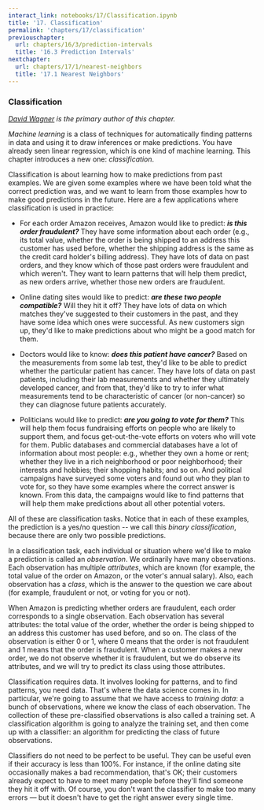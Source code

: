 ```yaml
---
interact_link: notebooks/17/Classification.ipynb
title: '17. Classification'
permalink: 'chapters/17/classification'
previouschapter:
  url: chapters/16/3/prediction-intervals
  title: '16.3 Prediction Intervals'
nextchapter:
  url: chapters/17/1/nearest-neighbors
  title: '17.1 Nearest Neighbors'
---
```


### Classification ###

*[David Wagner](https://en.wikipedia.org/wiki/David_A._Wagner) is the primary author of this chapter.*

*Machine learning* is a class of techniques for automatically finding patterns in data and using it to draw inferences or make predictions.  You have already seen linear regression, which is one kind of machine learning.  This chapter introduces a new one: *classification*.

Classification is about learning how to make predictions from past examples.  We are given some examples where we have been told what the correct prediction was, and we want to learn from those examples how to make good predictions in the future.  Here are a few applications where classification is used in practice:

- For each order Amazon receives, Amazon would like to predict: ***is this order fraudulent?***  They have some information about each order (e.g., its total value, whether the order is being shipped to an address this customer has used before, whether the shipping address is the same as the credit card holder's billing address).  They have lots of data on past orders, and they know which of those past orders were fraudulent and which weren't.  They want to learn patterns that will help them predict, as new orders arrive, whether those new orders are fraudulent.

- Online dating sites would like to predict: ***are these two people compatible?***  Will they hit it off?  They have lots of data on which matches they've suggested to their customers in the past, and they have some idea which ones were successful.  As new customers sign up, they'd like to make predictions about who might be a good match for them.

- Doctors would like to know: ***does this patient have cancer?***  Based on the measurements from some lab test, they'd like to be able to predict whether the particular patient has cancer.  They have lots of data on past patients, including their lab measurements and whether they ultimately developed cancer, and from that, they'd like to try to infer what measurements tend to be characteristic of cancer (or non-cancer) so they can diagnose future patients accurately.

- Politicians would like to predict: ***are you going to vote for them?***  This will help them focus fundraising efforts on people who are likely to support them, and focus get-out-the-vote efforts on voters who will vote for them.  Public databases and commercial databases have a lot of information about most people: e.g., whether they own a home or rent; whether they live in a rich neighborhood or poor neighborhood; their interests and hobbies; their shopping habits; and so on.  And political campaigns have surveyed some voters and found out who they plan to vote for, so they have some examples where the correct answer is known.  From this data, the campaigns would like to find patterns that will help them make predictions about all other potential voters.

All of these are classification tasks.  Notice that in each of these examples, the prediction is a yes/no question -- we call this *binary classification*, because there are only two possible predictions.

In a classification task, each individual or situation where we'd like to make a prediction is called an *observation*.  We ordinarily have many observations.  Each observation has multiple *attributes*, which are known (for example, the total value of the order on Amazon, or the voter's annual salary).  Also, each observation has a *class*, which is the answer to the question we care about (for example, fraudulent or not, or voting for you or not).

When Amazon is predicting whether orders are fraudulent, each order corresponds to a single observation.  Each observation has several attributes: the total value of the order, whether the order is being shipped to an address this customer has used before, and so on.  The class of the observation is either 0 or 1, where 0 means that the order is not fraudulent and 1 means that the order is fraudulent.  When a customer makes a new order, we do not observe whether it is fraudulent, but we do observe its attributes, and we will try to predict its class using those attributes.

Classification requires data.  It involves looking for patterns, and to find patterns, you need data.  That's where the data science comes in.  In particular, we're going to assume that we have access to *training data*: a bunch of observations, where we know the class of each observation.  The collection of these pre-classified observations is also called a training set.  A classification algorithm is going to analyze the training set, and then come up with a classifier: an algorithm for predicting the class of future observations.

Classifiers do not need to be perfect to be useful.  They can be useful even if their accuracy is less than 100%.  For instance, if the online dating site occasionally makes a bad recommendation, that's OK; their customers already expect to have to meet many people before they'll find someone they hit it off with.  Of course, you don't want the classifier to make too many errors &mdash; but it doesn't have to get the right answer every single time.
